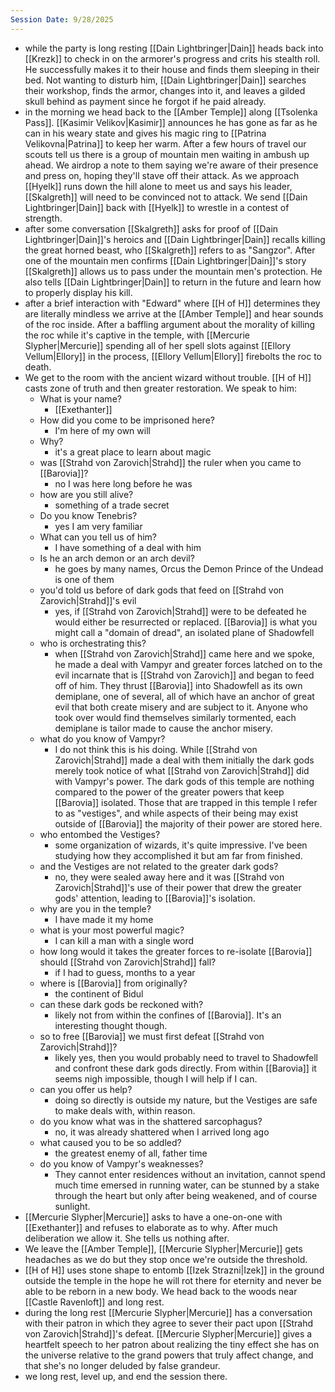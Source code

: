 ```yaml
---
Session Date: 9/28/2025
---
```

- while the party is long resting [[Dain Lightbringer|Dain]] heads back into [[Krezk]] to check in on the armorer's progress and crits his stealth roll. He successfully makes it to their house and finds them sleeping in their bed. Not wanting to disturb him, [[Dain Lightbringer|Dain]] searches their workshop, finds the armor, changes into it, and leaves a gilded skull behind as payment since he forgot if he paid already.
- in the morning we head back to the [[Amber Temple]] along [[Tsolenka Pass]]. [[Kasimir Velikov|Kasimir]] announces he has gone as far as he can in his weary state and gives his magic ring to [[Patrina Velikovna|Patrina]] to keep her warm. After a few hours of travel our scouts tell us there is a group of mountain men waiting in ambush up ahead. We airdrop a note to them saying we're aware of their presence and press on, hoping they'll stave off their attack. As we approach [[Hyelk]] runs down the hill alone to meet us and says his leader, [[Skalgreth]] will need to be convinced not to attack. We send [[Dain Lightbringer|Dain]] back with [[Hyelk]] to wrestle in a contest of strength.
- after some conversation [[Skalgreth]] asks for proof of [[Dain Lightbringer|Dain]]'s heroics and [[Dain Lightbringer|Dain]] recalls killing the great horned beast, who [[Skalgreth]] refers to as "Sangzor". After one of the mountain men confirms [[Dain Lightbringer|Dain]]'s story [[Skalgreth]] allows us to pass under the mountain men's protection. He also tells [[Dain Lightbringer|Dain]] to return in the future and learn how to properly display his kill.
- after a brief interaction with "Edward" where [[H of H]] determines they are literally mindless we arrive at the [[Amber Temple]] and hear sounds of the roc inside. After a baffling argument about the morality of killing the roc while it's captive in the temple, with [[Mercurie Slypher|Mercurie]] spending all of her spell slots against [[Ellory Vellum|Ellory]] in the process, [[Ellory Vellum|Ellory]] firebolts the roc to death.
- We get to the room with the ancient wizard without trouble. [[H of H]] casts zone of truth and then greater restoration. We speak to him:
	- What is your name?
		- [[Exethanter]]
	- How did you come to be imprisoned here?
		- I'm here of my own will
	- Why?
		- it's a great place to learn about magic
	- was [[Strahd von Zarovich|Strahd]] the ruler when you came to [[Barovia]]?
		- no I was here long before he was
	- how are you still alive?
		- something of a trade secret
	- Do you know Tenebris?
		- yes I am very familiar
	- What can you tell us of him?
		- I have something of a deal with him
	- Is he an arch demon or an arch devil?
		- he goes by many names, Orcus the Demon Prince of the Undead is one of them
	- you'd told us before of dark gods that feed on [[Strahd von Zarovich|Strahd]]'s evil
		- yes, if [[Strahd von Zarovich|Strahd]] were to be defeated he would either be resurrected or replaced. [[Barovia]] is what you might call a "domain of dread", an isolated plane of Shadowfell
	- who is orchestrating this?
		- when [[Strahd von Zarovich|Strahd]] came here and we spoke, he made a deal with Vampyr and greater forces latched on to the evil incarnate that is [[Strahd von Zarovich]] and began to feed off of him. They thrust [[Barovia]] into Shadowfell as its own demiplane, one of several, all of which have an anchor of great evil that both create misery and are subject to it. Anyone who took over would find themselves similarly tormented, each demiplane is tailor made to cause the anchor misery.
	- what do you know of Vampyr?
		- I do not think this is his doing. While [[Strahd von Zarovich|Strahd]] made a deal with them initially the dark gods merely took notice of what [[Strahd von Zarovich|Strahd]] did with Vampyr's power. The dark gods of this temple are nothing compared to the power of the greater powers that keep [[Barovia]] isolated. Those that are trapped in this temple I refer to as "vestiges", and while aspects of their being may exist outside of [[Barovia]] the majority of their power are stored here.
	- who entombed the Vestiges?
		- some organization of wizards, it's quite impressive. I've been studying how they accomplished it but am far from finished.
	- and the Vestiges are not related to the greater dark gods?
		- no, they were sealed away here and it was [[Strahd von Zarovich|Strahd]]'s use of their power that drew the greater gods' attention, leading to [[Barovia]]'s isolation.
	- why are you in the temple?
		- I have made it my home
	- what is your most powerful magic?
		- I can kill a man with a single word
	- how long would it takes the greater forces to re-isolate [[Barovia]] should [[Strahd von Zarovich|Strahd]] fall?
		- if I had to guess, months to a year
	- where is [[Barovia]] from originally?
		- the continent of Bidul
	- can these dark gods be reckoned with?
		- likely not from within the confines of [[Barovia]]. It's an interesting thought though.
	- so to free [[Barovia]] we must first defeat [[Strahd von Zarovich|Strahd]]?
		- likely yes, then you would probably need to travel to Shadowfell and confront these dark gods directly. From within [[Barovia]] it seems nigh impossible, though I will help if I can.
	- can you offer us help?
		- doing so directly is outside my nature, but the Vestiges are safe to make deals with, within reason.
	- do you know what was in the shattered sarcophagus?
		- no, it was already shattered when I arrived long ago
	- what caused you to be so addled?
		- the greatest enemy of all, father time
	- do you know of Vampyr's weaknesses?
		- They cannot enter residences without an invitation, cannot spend much time emersed in running water, can be stunned by a stake through the heart but only after being weakened, and of course sunlight.
- [[Mercurie Slypher|Mercurie]] asks to have a one-on-one with [[Exethanter]] and refuses to elaborate as to why. After much deliberation we allow it. She tells us nothing after.
- We leave the [[Amber Temple]], [[Mercurie Slypher|Mercurie]] gets headaches as we do but they stop once we're outside the threshold.
- [[H of H]] uses stone shape to entomb [[Izek Strazni|Izek]] in the ground outside the temple in the hope he will rot there for eternity and never be able to be reborn in a new body. We head back to the woods near [[Castle Ravenloft]] and long rest.
- during the long rest [[Mercurie Slypher|Mercurie]] has a conversation with their patron in which they agree to sever their pact upon [[Strahd von Zarovich|Strahd]]'s defeat. [[Mercurie Slypher|Mercurie]] gives a heartfelt speech to her patron about realizing the tiny effect she has on the universe relative to the grand powers that truly affect change, and that she's no longer deluded by false grandeur.
- we long rest, level up, and end the session there.